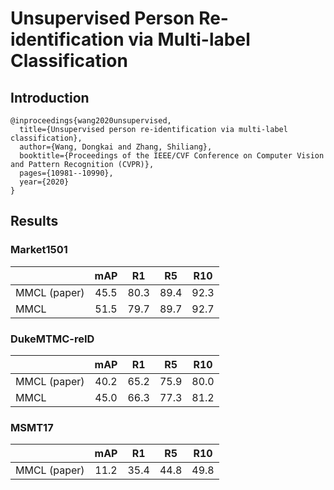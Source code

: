# Unsupervised Person Re-identification via Multi-label Classification


## Introduction

```
@inproceedings{wang2020unsupervised,
  title={Unsupervised person re-identification via multi-label classification},
  author={Wang, Dongkai and Zhang, Shiliang},
  booktitle={Proceedings of the IEEE/CVF Conference on Computer Vision and Pattern Recognition (CVPR)},
  pages={10981--10990},
  year={2020}
}
```

## Results

### Market1501

|                            | mAP  | R1   | R5   | R10  |
| -------------------------- | :--: | :--: | :--: | :--: |
| MMCL (paper)               | 45.5 | 80.3 | 89.4 | 92.3 |
| MMCL                       | 51.5 | 79.7 | 89.7 | 92.7 |

### DukeMTMC-reID

|                            | mAP  | R1   | R5   | R10  |
| -------------------------- | :--: | :--: | :--: | :--: |
| MMCL (paper)               | 40.2 | 65.2 | 75.9 | 80.0 |
| MMCL                       | 45.0 | 66.3 | 77.3 | 81.2 |

### MSMT17

|                            | mAP  | R1   | R5   | R10  |
| -------------------------- | :--: | :--: | :--: | :--: |
| MMCL (paper)               | 11.2 | 35.4 | 44.8 | 49.8 |
